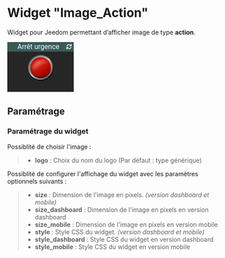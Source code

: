 # Widget "Image_Action"

Widget pour Jeedom permettant d’afficher image de type **action**.

![](../images/widget-image-action.png)


## Paramétrage

### Paramétrage du widget

Possiblité de choisir l'image :

> - **logo** : Choix du nom du logo (Par défaut : type générique)

Possiblité de configurer l'affichage du widget avec les paramètres optionnels suivants :

> - **size** : Dimension de l'image en pixels. *(version dashboard et mobile)*
> - **size_dashboard** : Dimension de l'image en pixels en version dashboard
> - **size_mobile** : Dimension de l'image en pixels en version mobile
> - **style** : Style CSS du widget. *(version dashboard et mobile)*
> - **style_dashboard** : Style CSS du widget en version dashboard
> - **style_mobile** : Style CSS du widget en version mobile
